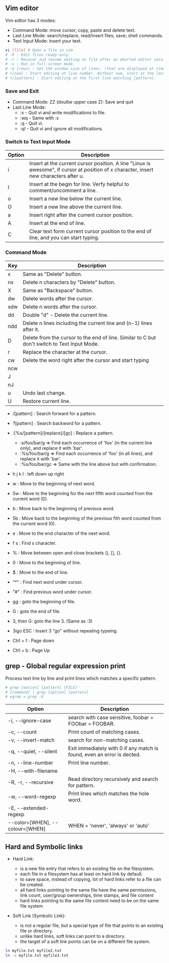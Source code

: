 ## Vim editor

Vim edtior has 3 modes:
- Command Mode: move cursor, copy, paste and delete text.
- Last Line Mode: search/replace, read/insert files; save; shell commands.
- Text Input Mode: insert your text.

```bash
vi [file] # Open a file in vim
# -R : Edit files ready-only
# -r : Recover and resume editing on file after an aborted editor session or system crash. Without file, list available files for recovery.
# -v : Run in full-screen mode.
# -w [rows] : Set the window size of lines. (that are displayed at time).
# +[num] : Start editing at line number. Without num, start at the last line.
# +/[pattern] : Start editing at the first line matching [pattern].
```

### Save and Exit

- Command Mode: ZZ (doulbe upper case Z): Save and quit
- Last Line Mode:
  - :x - Quit vi and write modifications to file.
  - :wq - Same with :x
  - :q - Quit vi.
  - :q! - Quit vi and ignore all modifications.


### Switch to Text Input Mode

| Option | Description |
|--------|-------------|
| i | Insert at the current cursor position. A line "Linux is awesome", if cursor at position of x character, insert new characters after u.
| I | Insert at the begin for line. Verfy helpful to comment/uncomment a line.
| o | Insert a new line below the current line.
| O | Insert a new line above the current line.
| a | Insert right after the current cursor position.
| A | Insert at the end of line.
| C | Clear text form current cursor position to the end of line, and you can start typing.

### Command Mode

| Key | Description |
|-----|-------------|
| x | Same as "Delete" button.
| nx | Delete n characters by "Delete" button.
| X | Same as "Backspace" button.
| dw | Delete words after the cursor.
| xdw | Delete n words after the cursor.
| dd | Double "d" - Delete the current line.
| ndd | Delete n lines including the current line and (n-1) lines after it.
| D | Delete from the cursor to the end of line. Similar to C but don't switch to Text Input Mode.
| r | Replace the character at the cursor.
| cw | Delete the word right after the cursor and start typing
| ncw |
| J |
| nJ |
| u | Undo last change.
| U | Restore current line.

- /[pattern] : Search forward for a pattern.
- ?[pattern] : Search backword for a pattern.
- :[%s/[pattern]/[replace]/[gc] : Replace a pattern.
  - :s/foo/bar/g => Find each occurrence of 'foo' (in the current line only), and replace it with 'bar'.
  - :%s/foo/bar/g => Find each occurrence of 'foo' (in all lines), and replace it with 'bar'.
  - :%s/foo/bar/gc => Same with the line above but with confirmation.

- h j k l : left down up right
- w : Move to the beginning of next word.
- 5w : Move to the beginning for the next fifth word counted from the current word (0).
- b : Move back to the beginning of previous word.
- 5b : Move back to the beginning of the previous fith word counted from the current word (0).
- e : Move to the end character of the next word.
- f s : Find s character.

- % : Move between open and close brackets (), [], {}.
- 0 : Move to the beginning of line.
- $ : Move to the end of line.

- "*" : Find next word under cursor.
- "#" : Find previous word under cursor.

- gg : goto the beginning of file.
- G : goto the end of file.
- 3, then G: goto the line 3. (Same as :3)

- 3igo ESC : Insert 3 "go" without repeating typeing.

- Ctrl + f : Page down
- Ctrl + b : Page Up

## grep - Global regular expression print

Process text line by line and print lines which matches a specific pattern.

```bash
# grep [option] [pattern] [FILE]
# [command] | grep [option] [pattern]
# egrep = grep -E
```

| Option | Description |
|--------|-------------|
| -i, --ignore-case | search with case sensitive, foobar = FOObar = FOOBAR.
| -c, --count | Print count of matching cases.
| -v, --invert-match | search for non-matching cases.
| -q, --quiet, --silent | Exit immediately with 0 if any match is found, even an error is dected.
| -n, --line-number | Print line number.
| -H, --with-filename |
| -R, -r, --recursive | Read directory recursively and search for pattern.
| -w, --word-regexp | Print lines which matches the hole word.
| -E, --extended-regexp |
| --color=[WHEN], --colour=[WHEN] | WHEN = 'never', 'always' or 'auto'

## Hard and Symbolic links

- Hard Link:
  - is a new file entry that refers to an existing file on the filesystem.
  - each file in a filesystem has at least on hard link by default.
  - to save space, instead of copying, lot of hard links refer to a file can be created.
  - all hard links pointing to the same file have the same permissions, link count, user/group ownerships, time stamps, and file content
  - hard links pointing to the same file content need to be on the same file system

- Soft Link (Symbolic Link):
  - is not a regular file, but a special type of file that points to an existing file or directory.
  - unlike hard links, soft links can point to a directory.
  - the target of a soft link points can be on a different file system.

```bash
ln myfile.txt myfile2.txt
ln -s myfile.txt myfile3.txt
```
